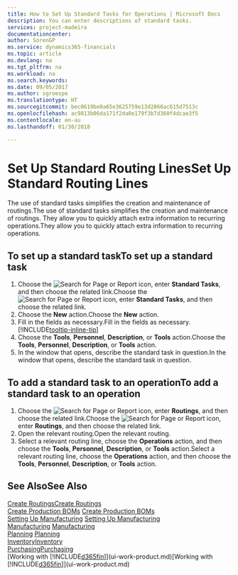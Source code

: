 ```yaml
---
title: How to Set Up Standard Tasks for Operations | Microsoft Docs
description: You can enter descriptions of standard tasks.
services: project-madeira
documentationcenter: 
author: SorenGP
ms.service: dynamics365-financials
ms.topic: article
ms.devlang: na
ms.tgt_pltfrm: na
ms.workload: na
ms.search.keywords: 
ms.date: 09/05/2017
ms.author: sgroespe
ms.translationtype: HT
ms.sourcegitcommit: bec0619be0a65e3625759e13d2866ac615d7513c
ms.openlocfilehash: ac9813b06da171f2da0e179f3b7d360f4dcae3f5
ms.contentlocale: en-au
ms.lasthandoff: 01/30/2018

---
```

# <a name="set-up-standard-routing-lines"></a><span data-ttu-id="82e20-103">Set Up Standard Routing Lines</span><span class="sxs-lookup"><span data-stu-id="82e20-103">Set Up Standard Routing Lines</span></span>
<span data-ttu-id="82e20-104">The use of standard tasks simplifies the creation and maintenance of routings.</span><span class="sxs-lookup"><span data-stu-id="82e20-104">The use of standard tasks simplifies the creation and maintenance of routings.</span></span> <span data-ttu-id="82e20-105">They allow you to quickly attach extra information to recurring operations.</span><span class="sxs-lookup"><span data-stu-id="82e20-105">They allow you to quickly attach extra information to recurring operations.</span></span>

## <a name="to-set-up-a-standard-task"></a><span data-ttu-id="82e20-106">To set up a standard task</span><span class="sxs-lookup"><span data-stu-id="82e20-106">To set up a standard task</span></span>
1. <span data-ttu-id="82e20-107">Choose the ![Search for Page or Report](media/ui-search/search_small.png "Search for Page or Report icon") icon, enter **Standard Tasks**, and then choose the related link.</span><span class="sxs-lookup"><span data-stu-id="82e20-107">Choose the ![Search for Page or Report](media/ui-search/search_small.png "Search for Page or Report icon") icon, enter **Standard Tasks**, and then choose the related link.</span></span>
2. <span data-ttu-id="82e20-108">Choose the **New** action.</span><span class="sxs-lookup"><span data-stu-id="82e20-108">Choose the **New** action.</span></span>
3. <span data-ttu-id="82e20-109">Fill in the fields as necessary.</span><span class="sxs-lookup"><span data-stu-id="82e20-109">Fill in the fields as necessary.</span></span> [!INCLUDE[tooltip-inline-tip](includes/tooltip-inline-tip_md.md)]
4. <span data-ttu-id="82e20-110">Choose the **Tools**, **Personnel**, **Description**, or **Tools** action.</span><span class="sxs-lookup"><span data-stu-id="82e20-110">Choose the **Tools**, **Personnel**, **Description**, or **Tools** action.</span></span>
5. <span data-ttu-id="82e20-111">In the window that opens, describe the standard task in question.</span><span class="sxs-lookup"><span data-stu-id="82e20-111">In the window that opens, describe the standard task in question.</span></span>

## <a name="to-add-a-standard-task-to-an-operation"></a><span data-ttu-id="82e20-112">To add a standard task to an operation</span><span class="sxs-lookup"><span data-stu-id="82e20-112">To add a standard task to an operation</span></span>
1. <span data-ttu-id="82e20-113">Choose the ![Search for Page or Report](media/ui-search/search_small.png "Search for Page or Report icon") icon, enter **Routings**, and then choose the related link.</span><span class="sxs-lookup"><span data-stu-id="82e20-113">Choose the ![Search for Page or Report](media/ui-search/search_small.png "Search for Page or Report icon") icon, enter **Routings**, and then choose the related link.</span></span>
2. <span data-ttu-id="82e20-114">Open the relevant routing.</span><span class="sxs-lookup"><span data-stu-id="82e20-114">Open the relevant routing.</span></span>
3. <span data-ttu-id="82e20-115">Select a relevant routing line, choose the **Operations** action, and then choose the **Tools**, **Personnel**, **Description**, or **Tools** action.</span><span class="sxs-lookup"><span data-stu-id="82e20-115">Select a relevant routing line, choose the **Operations** action, and then choose the **Tools**, **Personnel**, **Description**, or **Tools** action.</span></span>

## <a name="see-also"></a><span data-ttu-id="82e20-116">See Also</span><span class="sxs-lookup"><span data-stu-id="82e20-116">See Also</span></span>  
[<span data-ttu-id="82e20-117">Create Routings</span><span class="sxs-lookup"><span data-stu-id="82e20-117">Create Routings</span></span>](production-how-to-create-routings.md)  
<span data-ttu-id="82e20-118">[Create Production BOMs](production-how-to-create-production-boms.md)   </span><span class="sxs-lookup"><span data-stu-id="82e20-118">[Create Production BOMs](production-how-to-create-production-boms.md)   </span></span>  
<span data-ttu-id="82e20-119">[Setting Up Manufacturing](production-configure-production-processes.md) </span><span class="sxs-lookup"><span data-stu-id="82e20-119">[Setting Up Manufacturing](production-configure-production-processes.md) </span></span>  
<span data-ttu-id="82e20-120">[Manufacturing](production-manage-manufacturing.md)  </span><span class="sxs-lookup"><span data-stu-id="82e20-120">[Manufacturing](production-manage-manufacturing.md)  </span></span>  
<span data-ttu-id="82e20-121">[Planning](production-planning.md) </span><span class="sxs-lookup"><span data-stu-id="82e20-121">[Planning](production-planning.md) </span></span>  
[<span data-ttu-id="82e20-122">Inventory</span><span class="sxs-lookup"><span data-stu-id="82e20-122">Inventory</span></span>](inventory-manage-inventory.md)  
[<span data-ttu-id="82e20-123">Purchasing</span><span class="sxs-lookup"><span data-stu-id="82e20-123">Purchasing</span></span>](purchasing-manage-purchasing.md)  
<span data-ttu-id="82e20-124">[Working with [!INCLUDE[d365fin](includes/d365fin_md.md)]](ui-work-product.md)</span><span class="sxs-lookup"><span data-stu-id="82e20-124">[Working with [!INCLUDE[d365fin](includes/d365fin_md.md)]](ui-work-product.md)</span></span>  

